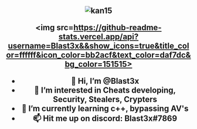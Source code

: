 <h2 align="center">

  
<p align="center">
  
![kan15](https://user-images.githubusercontent.com/95089355/173207216-961fd3fd-3738-4c3a-a626-8bae694d0aac.gif)

 <img src=https://github-readme-stats.vercel.app/api?username=Blast3x&&show_icons=true&title_color=ffffff&icon_color=bb2acf&text_color=daf7dc&bg_color=151515>
  </p>







- 👋 Hi, I’m @Blast3x
- 👀 I’m interested in Cheats developing, Security, Stealers, Crypters
- 🌱 I’m currently learning c++, bypassing AV's
- 📫 Hit me up on discord: Blast3x#7869

<!---
Blast3x/Blast3x is a ✨ special ✨ repository because its `README.md` (this file) appears on your GitHub profile.
You can click the Preview link to take a look at your changes.
--->
